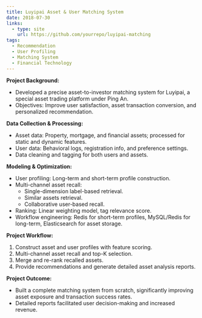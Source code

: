 ```yaml
---
title: Luyipai Asset & User Matching System
date: 2018-07-30
links:
  - type: site
    url: https://github.com/yourrepo/luyipai-matching
tags:
  - Recommendation
  - User Profiling
  - Matching System
  - Financial Technology
---
```


**Project Background:**
* Developed a precise asset-to-investor matching system for Luyipai, a special asset trading platform under Ping An.
* Objectives: Improve user satisfaction, asset transaction conversion, and personalized recommendation.

**Data Collection & Processing:**
* Asset data: Property, mortgage, and financial assets; processed for static and dynamic features.
* User data: Behavioral logs, registration info, and preference settings.
* Data cleaning and tagging for both users and assets.

**Modeling & Optimization:**
* User profiling: Long-term and short-term profile construction.
* Multi-channel asset recall:
  - Single-dimension label-based retrieval.
  - Similar assets retrieval.
  - Collaborative user-based recall.
* Ranking: Linear weighting model, tag relevance score.
* Workflow engineering: Redis for short-term profiles, MySQL/Redis for long-term, Elasticsearch for asset storage.

**Project Workflow:**
1. Construct asset and user profiles with feature scoring.
2. Multi-channel asset recall and top-K selection.
3. Merge and re-rank recalled assets.
4. Provide recommendations and generate detailed asset analysis reports.

**Project Outcome:**
* Built a complete matching system from scratch, significantly improving asset exposure and transaction success rates.
* Detailed reports facilitated user decision-making and increased revenue.

<!--more-->
